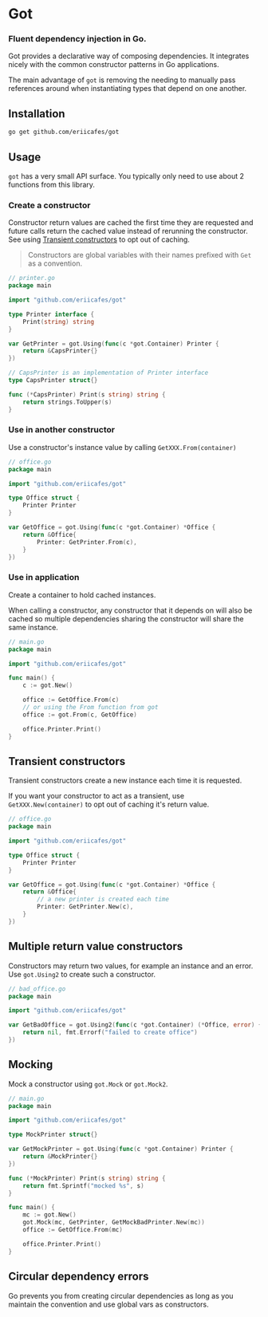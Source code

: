 # Got

### Fluent dependency injection in Go.

Got provides a declarative way of composing dependencies. It integrates nicely with the common constructor patterns in Go applications.

The main advantage of `got` is removing the needing to manually pass references around when instantiating types that depend on one another. 

## Installation

```sh
go get github.com/eriicafes/got
```

## Usage

`got` has a very small API surface. You typically only need to use about 2 functions from this library.

### Create a constructor

Constructor return values are cached the first time they are requested and future calls return the cached value instead of rerunning the constructor. See using [Transient constructors](#transient-constructors) to opt out of caching.

> Constructors are global variables with their names prefixed with `Get` as a convention.

```go
// printer.go
package main

import "github.com/eriicafes/got"

type Printer interface { 
    Print(string) string
}

var GetPrinter = got.Using(func(c *got.Container) Printer {
    return &CapsPrinter{}
})

// CapsPrinter is an implementation of Printer interface
type CapsPrinter struct{}

func (*CapsPrinter) Print(s string) string { 
    return strings.ToUpper(s)
}
```

### Use in another constructor

Use a constructor's instance value by calling `GetXXX.From(container)`

```go
// office.go
package main

import "github.com/eriicafes/got"

type Office struct {
    Printer Printer
}

var GetOffice = got.Using(func(c *got.Container) *Office {
    return &Office{
        Printer: GetPrinter.From(c),
    }
})
```

### Use in application

Create a container to hold cached instances.

When calling a constructor, any constructor that it depends on will also be cached so multiple dependencies sharing the constructor will share the same instance.

```go
// main.go
package main

import "github.com/eriicafes/got"

func main() {
    c := got.New()

    office := GetOffice.From(c)
    // or using the From function from got
    office := got.From(c, GetOffice)

    office.Printer.Print()
}
```

## Transient constructors
Transient constructors create a new instance each time it is requested.

If you want your constructor to act as a transient, use `GetXXX.New(container)` to opt out of caching it's return value.

```go
// office.go
package main

import "github.com/eriicafes/got"

type Office struct {
    Printer Printer
}

var GetOffice = got.Using(func(c *got.Container) *Office {
    return &Office{
        // a new printer is created each time
        Printer: GetPrinter.New(c),
    }
})
```

## Multiple return value constructors

Constructors may return two values, for example an instance and an error. Use `got.Using2` to create such a constructor.

```go
// bad_office.go
package main

import "github.com/eriicafes/got"

var GetBadOffice = got.Using2(func(c *got.Container) (*Office, error) {
    return nil, fmt.Errorf("failed to create office")
})
```

## Mocking

Mock a constructor using `got.Mock` or `got.Mock2`.

```go
// main.go
package main

import "github.com/eriicafes/got"

type MockPrinter struct{}

var GetMockPrinter = got.Using(func(c *got.Container) Printer {
    return &MockPrinter{}
})

func (*MockPrinter) Print(s string) string {
    return fmt.Sprintf("mocked %s", s)
}

func main() {
    mc := got.New()
    got.Mock(mc, GetPrinter, GetMockBadPrinter.New(mc))
    office := GetOffice.From(mc)

    office.Printer.Print()
}
```

## Circular dependency errors

Go prevents you from creating circular dependencies as long as you maintain the convention and use global vars as constructors.